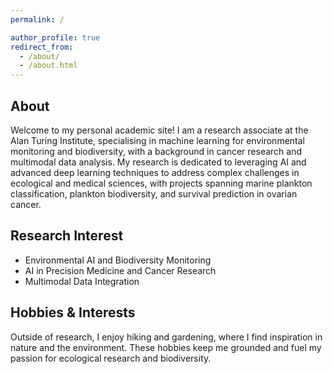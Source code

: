 ```yaml
---
permalink: /

author_profile: true
redirect_from: 
  - /about/
  - /about.html
---
```

## About
Welcome to my personal academic site! I am a research associate at the Alan Turing Institute, specialising in machine learning for environmental monitoring and biodiversity, with a background in cancer research and multimodal data analysis. My research is dedicated to leveraging AI and advanced deep learning techniques to address complex challenges in ecological and medical sciences, with projects spanning marine plankton classification, plankton biodiversity, and survival prediction in ovarian cancer.

## Research Interest

- Environmental AI and Biodiversity Monitoring
- AI in Precision Medicine and Cancer Research
- Multimodal Data Integration

## Hobbies & Interests

Outside of research, I enjoy hiking and gardening, where I find inspiration in nature and the environment. These hobbies keep me grounded and fuel my passion for ecological research and biodiversity.
